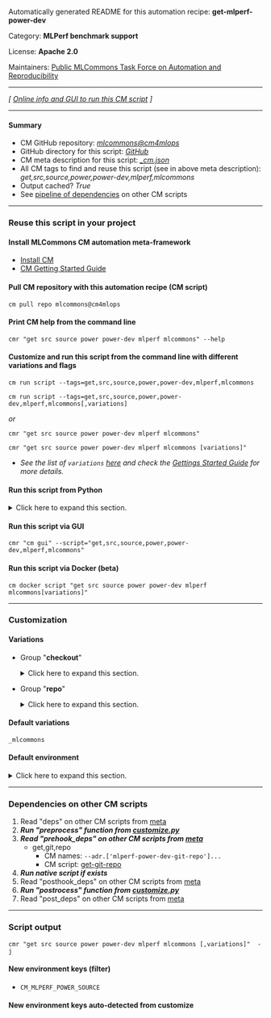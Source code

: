 Automatically generated README for this automation recipe: **get-mlperf-power-dev**

Category: **MLPerf benchmark support**

License: **Apache 2.0**

Maintainers: [Public MLCommons Task Force on Automation and Reproducibility](https://github.com/mlcommons/ck/blob/master/docs/taskforce.md)

---
*[ [Online info and GUI to run this CM script](https://access.cknowledge.org/playground/?action=scripts&name=get-mlperf-power-dev,72aa56768c994bcf) ]*

---
#### Summary

* CM GitHub repository: *[mlcommons@cm4mlops](https://github.com/mlcommons/cm4mlops/tree/dev)*
* GitHub directory for this script: *[GitHub](https://github.com/mlcommons/cm4mlops/tree/dev/script/get-mlperf-power-dev)*
* CM meta description for this script: *[_cm.json](_cm.json)*
* All CM tags to find and reuse this script (see in above meta description): *get,src,source,power,power-dev,mlperf,mlcommons*
* Output cached? *True*
* See [pipeline of dependencies](#dependencies-on-other-cm-scripts) on other CM scripts


---
### Reuse this script in your project

#### Install MLCommons CM automation meta-framework

* [Install CM](https://access.cknowledge.org/playground/?action=install)
* [CM Getting Started Guide](https://github.com/mlcommons/ck/blob/master/docs/getting-started.md)

#### Pull CM repository with this automation recipe (CM script)

```cm pull repo mlcommons@cm4mlops```

#### Print CM help from the command line

````cmr "get src source power power-dev mlperf mlcommons" --help````

#### Customize and run this script from the command line with different variations and flags

`cm run script --tags=get,src,source,power,power-dev,mlperf,mlcommons`

`cm run script --tags=get,src,source,power,power-dev,mlperf,mlcommons[,variations] `

*or*

`cmr "get src source power power-dev mlperf mlcommons"`

`cmr "get src source power power-dev mlperf mlcommons [variations]" `


* *See the list of `variations` [here](#variations) and check the [Gettings Started Guide](https://github.com/mlcommons/ck/blob/dev/docs/getting-started.md) for more details.*

#### Run this script from Python

<details>
<summary>Click here to expand this section.</summary>

```python

import cmind

r = cmind.access({'action':'run'
                  'automation':'script',
                  'tags':'get,src,source,power,power-dev,mlperf,mlcommons'
                  'out':'con',
                  ...
                  (other input keys for this script)
                  ...
                 })

if r['return']>0:
    print (r['error'])

```

</details>


#### Run this script via GUI

```cmr "cm gui" --script="get,src,source,power,power-dev,mlperf,mlcommons"```

#### Run this script via Docker (beta)

`cm docker script "get src source power power-dev mlperf mlcommons[variations]" `

___
### Customization


#### Variations

  * Group "**checkout**"
    <details>
    <summary>Click here to expand this section.</summary>

    * `_branch.#`
      - Environment variables:
        - *CM_GIT_CHECKOUT*: `#`
      - Workflow:
    * `_sha.#`
      - Environment variables:
        - *CM_GIT_SHA*: `#`
      - Workflow:
    * `_tag.#`
      - Environment variables:
        - *CM_GIT_CHECKOUT_TAG*: `#`
      - Workflow:

    </details>


  * Group "**repo**"
    <details>
    <summary>Click here to expand this section.</summary>

    * **`_mlcommons`** (default)
      - Environment variables:
        - *CM_GIT_URL*: `https://github.com/mlcommons/power-dev.git`
      - Workflow:
    * `_octoml`
      - Environment variables:
        - *CM_GIT_URL*: `https://github.com/octoml/power-dev.git`
      - Workflow:
    * `_repo.#`
      - Environment variables:
        - *CM_GIT_URL*: `#`
      - Workflow:

    </details>


#### Default variations

`_mlcommons`
#### Default environment

<details>
<summary>Click here to expand this section.</summary>

These keys can be updated via `--env.KEY=VALUE` or `env` dictionary in `@input.json` or using script flags.

* CM_GIT_DEPTH: `--depth 1`
* CM_GIT_PATCH: `no`
* CM_GIT_CHECKOUT_FOLDER: `power-dev`

</details>

___
### Dependencies on other CM scripts


  1. Read "deps" on other CM scripts from [meta](https://github.com/mlcommons/cm4mlops/tree/dev/script/get-mlperf-power-dev/_cm.json)
  1. ***Run "preprocess" function from [customize.py](https://github.com/mlcommons/cm4mlops/tree/dev/script/get-mlperf-power-dev/customize.py)***
  1. ***Read "prehook_deps" on other CM scripts from [meta](https://github.com/mlcommons/cm4mlops/tree/dev/script/get-mlperf-power-dev/_cm.json)***
     * get,git,repo
       * CM names: `--adr.['mlperf-power-dev-git-repo']...`
       - CM script: [get-git-repo](https://github.com/mlcommons/cm4mlops/tree/master/script/get-git-repo)
  1. ***Run native script if exists***
  1. Read "posthook_deps" on other CM scripts from [meta](https://github.com/mlcommons/cm4mlops/tree/dev/script/get-mlperf-power-dev/_cm.json)
  1. ***Run "postrocess" function from [customize.py](https://github.com/mlcommons/cm4mlops/tree/dev/script/get-mlperf-power-dev/customize.py)***
  1. Read "post_deps" on other CM scripts from [meta](https://github.com/mlcommons/cm4mlops/tree/dev/script/get-mlperf-power-dev/_cm.json)

___
### Script output
`cmr "get src source power power-dev mlperf mlcommons [,variations]"  -j`
#### New environment keys (filter)

* `CM_MLPERF_POWER_SOURCE`
#### New environment keys auto-detected from customize
